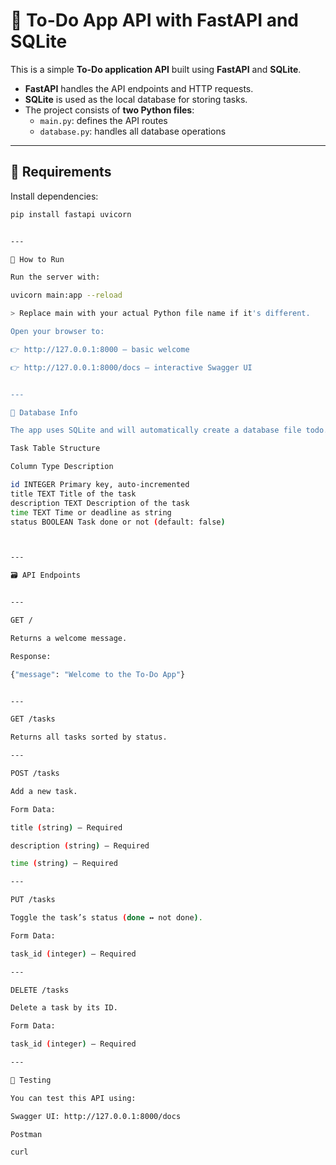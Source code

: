 # 📝 To-Do App API with FastAPI and SQLite

This is a simple **To-Do application API** built using **FastAPI** and **SQLite**.

- **FastAPI** handles the API endpoints and HTTP requests.
- **SQLite** is used as the local database for storing tasks.
- The project consists of **two Python files**:
  - `main.py`: defines the API routes
  - `database.py`: handles all database operations

---

## 💾 Requirements

Install dependencies:

```bash
pip install fastapi uvicorn


---

🚀 How to Run

Run the server with:

uvicorn main:app --reload

> Replace main with your actual Python file name if it's different.

Open your browser to:

👉 http://127.0.0.1:8000 — basic welcome

👉 http://127.0.0.1:8000/docs — interactive Swagger UI


---

🧠 Database Info

The app uses SQLite and will automatically create a database file todo.db with a tasks table if it doesn't exist.

Task Table Structure

Column Type Description

id INTEGER Primary key, auto-incremented
title TEXT Title of the task
description TEXT Description of the task
time TEXT Time or deadline as string
status BOOLEAN Task done or not (default: false)



---

🗃️ API Endpoints


---

GET /

Returns a welcome message.

Response:

{"message": "Welcome to the To-Do App"}


---

GET /tasks

Returns all tasks sorted by status.

---

POST /tasks

Add a new task.

Form Data:

title (string) – Required

description (string) – Required

time (string) – Required

---

PUT /tasks

Toggle the task’s status (done ↔ not done).

Form Data:

task_id (integer) – Required

---

DELETE /tasks

Delete a task by its ID.

Form Data:

task_id (integer) – Required

---

🧪 Testing

You can test this API using:

Swagger UI: http://127.0.0.1:8000/docs

Postman

curl

